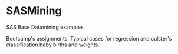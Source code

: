 # SASMining
SAS Base Datamining examples

Bootcamp's assignments. Typical cases for regression and culster's classification baby births and weights.



